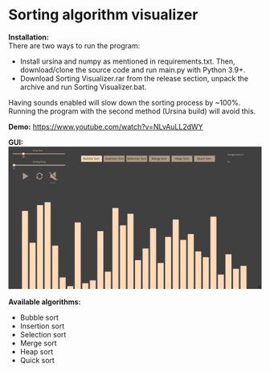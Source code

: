 # Sorting algorithm visualizer

**Installation:**<br>
There are two ways to run the program:
- Install ursina and numpy as mentioned in requirements.txt. Then, download/clone the source code and run main.py with Python 3.9+. 
- Download Sorting Visualizer.rar from the release section, unpack the archive and run Sorting Visualizer.bat. 

Having sounds enabled will slow down the sorting process by ~100%. Running the program with the second method (Ursina build) will avoid this.

**Demo:** https://www.youtube.com/watch?v=NLvAuLL2dWY

**GUI:**
![](assets/demo_ui.png)

**Available algorithms:**
- Bubble sort
- Insertion sort
- Selection sort
- Merge sort
- Heap sort
- Quick sort

